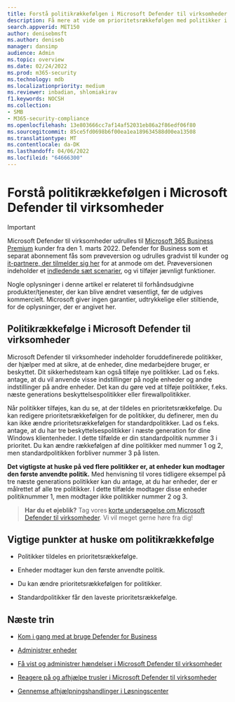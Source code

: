 ```yaml
---
title: Forstå politikrækkefølgen i Microsoft Defender til virksomheder
description: Få mere at vide om prioritetsrækkefølgen med politikker i Microsoft Defender til virksomheder
search.appverid: MET150
author: denisebmsft
ms.author: deniseb
manager: dansimp
audience: Admin
ms.topic: overview
ms.date: 02/24/2022
ms.prod: m365-security
ms.technology: mdb
ms.localizationpriority: medium
ms.reviewer: inbadian, shlomiakirav
f1.keywords: NOCSH
ms.collection:
- SMB
- M365-security-compliance
ms.openlocfilehash: 13e803666cc7af14af52031eb86a2f86edf06f80
ms.sourcegitcommit: 85ce5fd0698b6f00ea1ea189634588d00ea13508
ms.translationtype: MT
ms.contentlocale: da-DK
ms.lasthandoff: 04/06/2022
ms.locfileid: "64666300"
---
```

# <a name="understand-policy-order-in-microsoft-defender-for-business"></a>Forstå politikrækkefølgen i Microsoft Defender til virksomheder

> [!IMPORTANT]
> Microsoft Defender til virksomheder udrulles til [Microsoft 365 Business Premium](../../business-premium/index.md) kunder fra den 1. marts 2022. Defender for Business som et separat abonnement fås som prøveversion og udrulles gradvist til kunder og [it-partnere, der tilmelder sig her](https://aka.ms/mdb-preview) for at anmode om det. Prøveversionen indeholder et [indledende sæt scenarier](mdb-tutorials.md#try-these-preview-scenarios), og vi tilføjer jævnligt funktioner.
> 
> Nogle oplysninger i denne artikel er relateret til forhåndsudgivne produkter/tjenester, der kan blive ændret væsentligt, før de udgives kommercielt. Microsoft giver ingen garantier, udtrykkelige eller stiltiende, for de oplysninger, der er angivet her. 

## <a name="policy-order-in-microsoft-defender-for-business"></a>Politikrækkefølge i Microsoft Defender til virksomheder

Microsoft Defender til virksomheder indeholder foruddefinerede politikker, der hjælper med at sikre, at de enheder, dine medarbejdere bruger, er beskyttet. Dit sikkerhedsteam kan også tilføje nye politikker. Lad os f.eks. antage, at du vil anvende visse indstillinger på nogle enheder og andre indstillinger på andre enheder. Det kan du gøre ved at tilføje politikker, f.eks. næste generations beskyttelsespolitikker eller firewallpolitikker.

Når politikker tilføjes, kan du se, at der tildeles en prioritetsrækkefølge. Du kan redigere prioritetsrækkefølgen for de politikker, du definerer, men du kan ikke ændre prioritetsrækkefølgen for standardpolitikker. Lad os f.eks. antage, at du har tre beskyttelsespolitikker i næste generation for dine Windows klientenheder. I dette tilfælde er din standardpolitik nummer 3 i prioritet. Du kan ændre rækkefølgen af dine politikker med nummer 1 og 2, men standardpolitikken forbliver nummer 3 på listen. 

**Det vigtigste at huske på ved flere politikker er, at enheder kun modtager den første anvendte politik.** Med henvisning til vores tidligere eksempel på tre næste generations politikker kan du antage, at du har enheder, der er målrettet af alle tre politikker. I dette tilfælde modtager disse enheder politiknummer 1, men modtager ikke politikker nummer 2 og 3. 

>
> **Har du et øjeblik?**
> Tag vores <a href="https://microsoft.qualtrics.com/jfe/form/SV_0JPjTPHGEWTQr4y" target="_blank">korte undersøgelse om Microsoft Defender til virksomheder</a>. Vi vil meget gerne høre fra dig!
>

## <a name="key-points-to-remember-about-policy-order"></a>Vigtige punkter at huske om politikrækkefølge

- Politikker tildeles en prioritetsrækkefølge.

- Enheder modtager kun den første anvendte politik.

- Du kan ændre prioritetsrækkefølgen for politikker.

- Standardpolitikker får den laveste prioritetsrækkefølge.

## <a name="next-steps"></a>Næste trin

- [Kom i gang med at bruge Defender for Business](mdb-get-started.md)

- [Administrer enheder](mdb-manage-devices.md)

- [Få vist og administrer hændelser i Microsoft Defender til virksomheder](mdb-view-manage-incidents.md)

- [Reagere på og afhjælpe trusler i Microsoft Defender til virksomheder](mdb-respond-mitigate-threats.md)

- [Gennemse afhjælpningshandlinger i Løsningscenter](mdb-review-remediation-actions.md)